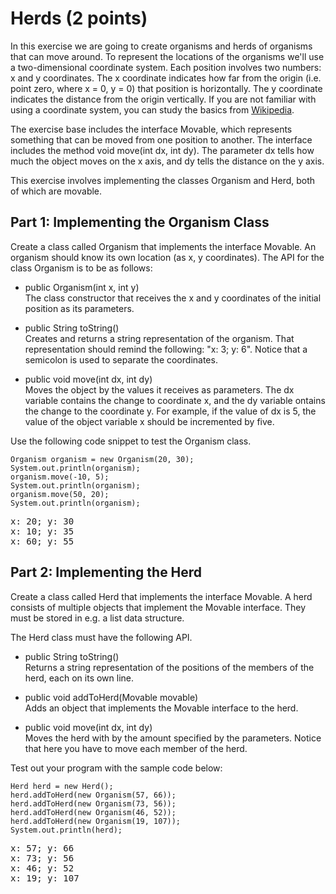 # Herds (2 points)
In this exercise we are going to create organisms and herds of organisms that can move around. To represent the 
locations of the organisms we'll use a two-dimensional coordinate system. Each position involves two numbers: x and 
y coordinates. The x coordinate indicates how far from the origin (i.e. point zero, where x = 0, y = 0) that 
position is horizontally. The y coordinate indicates the distance from the origin vertically. If you are not 
familiar with using a coordinate system, you can study the basics from 
[Wikipedia](https://en.wikipedia.org/wiki/Cartesian_coordinate_system).

The exercise base includes the interface Movable, which represents something that can be moved from one position to another. The interface includes the method void move(int dx, int dy). The parameter dx tells how much the object moves on the x axis, and dy tells the distance on the y axis.

This exercise involves implementing the classes Organism and Herd, both of which are movable.

## Part 1: Implementing the Organism Class
Create a class called Organism that implements the interface Movable. An organism should know its own location (as x, y coordinates). The API for the class Organism is to be as follows:

- public Organism(int x, int y) <br>
  The class constructor that receives the x and y coordinates of the initial position as its parameters.

- public String toString() <br>
  Creates and returns a string representation of the organism. That representation should remind the following: "x: 3;
  y: 6". Notice that a semicolon is used to separate the coordinates.

- public void move(int dx, int dy) <br>
  Moves the object by the values it receives as parameters. The dx variable contains the change to coordinate x, and 
  the dy variable ontains the change to the coordinate y. For example, if the value of dx is 5, the value of the object variable x should be incremented by five.

Use the following code snippet to test the Organism class.

```
Organism organism = new Organism(20, 30);
System.out.println(organism);
organism.move(-10, 5);
System.out.println(organism);
organism.move(50, 20);
System.out.println(organism);
```

<pre>
x: 20; y: 30
x: 10; y: 35
x: 60; y: 55
</pre>

## Part 2: Implementing the Herd
Create a class called Herd that implements the interface Movable. A herd consists of multiple objects that implement the Movable interface. They must be stored in e.g. a list data structure.

The Herd class must have the following API.

- public String toString() <br>
    Returns a string representation of the positions of the members of the herd, each on its own line.

- public void addToHerd(Movable movable) <br>
    Adds an object that implements the Movable interface to the herd.

- public void move(int dx, int dy) <br>
    Moves the herd with by the amount specified by the parameters. Notice that here you have to move each member of the herd.

Test out your program with the sample code below:

```
Herd herd = new Herd();
herd.addToHerd(new Organism(57, 66));
herd.addToHerd(new Organism(73, 56));
herd.addToHerd(new Organism(46, 52));
herd.addToHerd(new Organism(19, 107));
System.out.println(herd);
```

<pre>
x: 57; y: 66
x: 73; y: 56
x: 46; y: 52
x: 19; y: 107
</pre>
